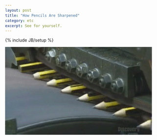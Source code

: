 ```yaml
---
layout: post
title: "How Pencils Are Sharpened"
category: etc
excerpt: See for yourself.
---
```

{% include JB/setup %}

![Pencil sharpening](/assets/images/pencil-sharpening.gif)
